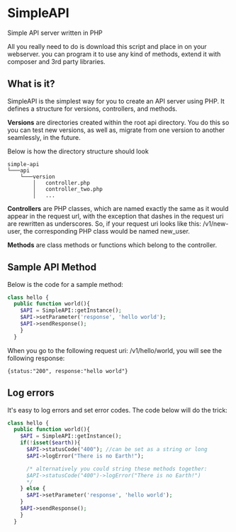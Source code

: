 # SimpleAPI
Simple API server written in PHP

All you really need to do is download this script and place in on your webserver. you can program it to use any kind of methods, extend it with composer and 3rd party libraries.

## What is it?
SimpleAPI is the simplest way for you to create an API server using PHP. It defines a structure for versions, controllers, and methods.

**Versions** are directories created within the root api directory. You do this so you can test new versions, as well as, migrate from one version to another seamlessly, in the future.

Below is how the directory structure should look
```
simple-api
└───api
    └───version
        │   controller.php
        │   controller_two.php
        │   ...

```

**Controllers** are PHP classes, which are named exactly the same as it would appear in the request url, with the exception that dashes in the request uri are rewritten as underscores. So, if your request uri looks like this: /v1/new-user, the corresponding PHP class would be named new_user.

**Methods** are class methods or functions which belong to the controller.


## Sample API Method
Below is the code for a sample method:

```php
class hello {
  public function world(){
    $API = SimpleAPI::getInstance();
    $API->setParameter('response', 'hello world');
    $API->sendResponse();
    }
  }
```

When you go to the following request uri: /v1/hello/world, you will see the following response:

    {status:"200", response:"hello world"}

## Log errors
It's easy to log errors and set error codes. The code below will do the trick:

```php
class hello {
  public function world(){
    $API = SimpleAPI::getInstance();
    if(!isset($earth)){
      $API->statusCode("400"); //can be set as a string or long
      $API->logError("There is no Earth!");

      /* alternatively you could string these methods together:
      $API->statusCode("400")->logError("There is no Earth!")
      */
    } else {
      $API->setParameter('response', 'hello world');
    }
    $API->sendResponse();
    }
  }
```
